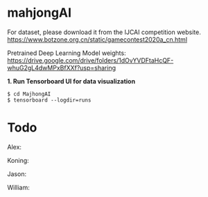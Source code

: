 # mahjongAI

For dataset, please download it from the IJCAI competition website.
https://www.botzone.org.cn/static/gamecontest2020a_cn.html

Pretrained Deep Learning Model weights:
https://drive.google.com/drive/folders/1dOvYVDFtaHcQF-whuG2gL4dwMPxBfXXf?usp=sharing

**1. Run Tensorboard UI for data visualization**

```shell
$ cd MajhongAI
$ tensorboard --logdir=runs
```


# Todo
Alex: 

Koning:

Jason:

William:
